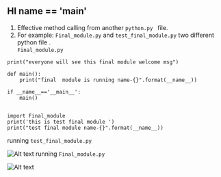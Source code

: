 ## HI __name__ == '__main__'
1. Effective method calling from another `python.py ` file.
2. For example: `Final_module.py` and `test_final_module.py` two different python file . <br>
`Final_module.py`
```
print("everyone will see this final module welcome msg")

def main():
    print("final  module is running name-{}".format(__name__))

if __name__=='__main__':
    main()
```
```

import Final_module
print('this is test final module ')
print("test final module name-{}".format(__name__))

```
running `test_final_module.py`

![Alt text](image-1.png)
running `Final_module.py`

![Alt text](image-2.png)